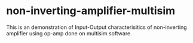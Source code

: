 # non-inverting-amplifier-multisim


This is an demonstration of Input-Output characterisitics of non-inverting amplifier using op-amp done on multisim software.

